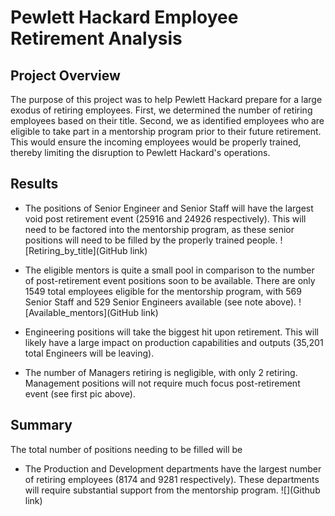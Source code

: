 # Pewlett Hackard Employee Retirement Analysis
## Project Overview
The purpose of this project was to help Pewlett Hackard prepare for a large exodus of retiring employees. First, we determined the number of retiring employees based on their title. Second, we as identified employees who are eligible to take part in a mentorship program prior to their future retirement. This would ensure the incoming employees would be properly trained, thereby limiting the disruption to Pewlett Hackard's operations.

## Results
- The positions of Senior Engineer and Senior Staff will have the largest void post retirement event (25916 and 24926 respectively). This will need to be factored into the mentorship program, as these senior positions will need to be filled by the properly trained people.
![Retiring_by_title](GitHub link)

- The eligible mentors is quite a small pool in comparison to the number of post-retirement event positions soon to be available. There are only 1549 total employees eligible for the mentorship program, with 569 Senior Staff and 529 Senior Engineers available (see note above).
![Available_mentors](GitHub link)

- Engineering positions will take the biggest hit upon retirement. This will likely have a large impact on production capabilities and outputs (35,201 total Engineers will be leaving).

- The number of Managers retiring is negligible, with only 2 retiring. Management positions will not require much focus post-retirement event (see first pic above).

## Summary
The total number of positions needing to be filled will be
- The Production and Development departments have the largest number of retiring employees (8174 and 9281 respectively). These departments will require substantial support from the mentorship program.
![](Github link)